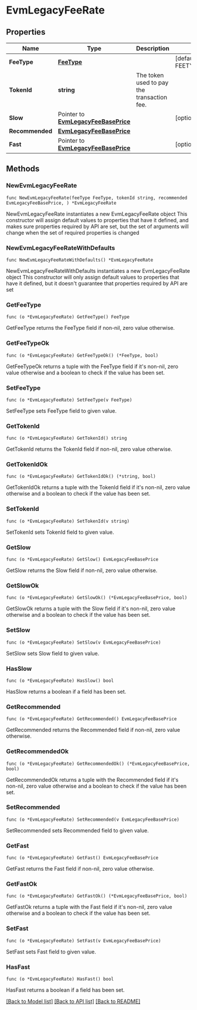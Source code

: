 # EvmLegacyFeeRate

## Properties

Name | Type | Description | Notes
------------ | ------------- | ------------- | -------------
**FeeType** | [**FeeType**](FeeType.md) |  | [default to FEETYPE_EVM_EIP_1559]
**TokenId** | **string** | The token used to pay the transaction fee. | 
**Slow** | Pointer to [**EvmLegacyFeeBasePrice**](EvmLegacyFeeBasePrice.md) |  | [optional] 
**Recommended** | [**EvmLegacyFeeBasePrice**](EvmLegacyFeeBasePrice.md) |  | 
**Fast** | Pointer to [**EvmLegacyFeeBasePrice**](EvmLegacyFeeBasePrice.md) |  | [optional] 

## Methods

### NewEvmLegacyFeeRate

`func NewEvmLegacyFeeRate(feeType FeeType, tokenId string, recommended EvmLegacyFeeBasePrice, ) *EvmLegacyFeeRate`

NewEvmLegacyFeeRate instantiates a new EvmLegacyFeeRate object
This constructor will assign default values to properties that have it defined,
and makes sure properties required by API are set, but the set of arguments
will change when the set of required properties is changed

### NewEvmLegacyFeeRateWithDefaults

`func NewEvmLegacyFeeRateWithDefaults() *EvmLegacyFeeRate`

NewEvmLegacyFeeRateWithDefaults instantiates a new EvmLegacyFeeRate object
This constructor will only assign default values to properties that have it defined,
but it doesn't guarantee that properties required by API are set

### GetFeeType

`func (o *EvmLegacyFeeRate) GetFeeType() FeeType`

GetFeeType returns the FeeType field if non-nil, zero value otherwise.

### GetFeeTypeOk

`func (o *EvmLegacyFeeRate) GetFeeTypeOk() (*FeeType, bool)`

GetFeeTypeOk returns a tuple with the FeeType field if it's non-nil, zero value otherwise
and a boolean to check if the value has been set.

### SetFeeType

`func (o *EvmLegacyFeeRate) SetFeeType(v FeeType)`

SetFeeType sets FeeType field to given value.


### GetTokenId

`func (o *EvmLegacyFeeRate) GetTokenId() string`

GetTokenId returns the TokenId field if non-nil, zero value otherwise.

### GetTokenIdOk

`func (o *EvmLegacyFeeRate) GetTokenIdOk() (*string, bool)`

GetTokenIdOk returns a tuple with the TokenId field if it's non-nil, zero value otherwise
and a boolean to check if the value has been set.

### SetTokenId

`func (o *EvmLegacyFeeRate) SetTokenId(v string)`

SetTokenId sets TokenId field to given value.


### GetSlow

`func (o *EvmLegacyFeeRate) GetSlow() EvmLegacyFeeBasePrice`

GetSlow returns the Slow field if non-nil, zero value otherwise.

### GetSlowOk

`func (o *EvmLegacyFeeRate) GetSlowOk() (*EvmLegacyFeeBasePrice, bool)`

GetSlowOk returns a tuple with the Slow field if it's non-nil, zero value otherwise
and a boolean to check if the value has been set.

### SetSlow

`func (o *EvmLegacyFeeRate) SetSlow(v EvmLegacyFeeBasePrice)`

SetSlow sets Slow field to given value.

### HasSlow

`func (o *EvmLegacyFeeRate) HasSlow() bool`

HasSlow returns a boolean if a field has been set.

### GetRecommended

`func (o *EvmLegacyFeeRate) GetRecommended() EvmLegacyFeeBasePrice`

GetRecommended returns the Recommended field if non-nil, zero value otherwise.

### GetRecommendedOk

`func (o *EvmLegacyFeeRate) GetRecommendedOk() (*EvmLegacyFeeBasePrice, bool)`

GetRecommendedOk returns a tuple with the Recommended field if it's non-nil, zero value otherwise
and a boolean to check if the value has been set.

### SetRecommended

`func (o *EvmLegacyFeeRate) SetRecommended(v EvmLegacyFeeBasePrice)`

SetRecommended sets Recommended field to given value.


### GetFast

`func (o *EvmLegacyFeeRate) GetFast() EvmLegacyFeeBasePrice`

GetFast returns the Fast field if non-nil, zero value otherwise.

### GetFastOk

`func (o *EvmLegacyFeeRate) GetFastOk() (*EvmLegacyFeeBasePrice, bool)`

GetFastOk returns a tuple with the Fast field if it's non-nil, zero value otherwise
and a boolean to check if the value has been set.

### SetFast

`func (o *EvmLegacyFeeRate) SetFast(v EvmLegacyFeeBasePrice)`

SetFast sets Fast field to given value.

### HasFast

`func (o *EvmLegacyFeeRate) HasFast() bool`

HasFast returns a boolean if a field has been set.


[[Back to Model list]](../README.md#documentation-for-models) [[Back to API list]](../README.md#documentation-for-api-endpoints) [[Back to README]](../README.md)


